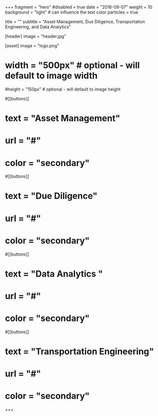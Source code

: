 +++
fragment = "hero"
#disabled = true
date = "2016-09-07"
weight = 10
background = "light" # can influence the text color
particles = true

title = ""
subtitle = "Asset Management, Due Diligence, Transportation Engineering, and Data Analytics"


[header]
  image = "header.jpg"

[asset]
  image = "logo.png"
#  width = "500px" # optional - will default to image width
  #height = "150px" # optional - will default to image height

#[[buttons]]
#  text = "Asset Management"
#  url = "#"
#  color = "secondary"


#[[buttons]]
#  text = "Due Diligence"
#  url = "#"
#  color = "secondary"

#[[buttons]]
#  text = "Data Analytics  "
#  url = "#"
#  color = "secondary"

#[[buttons]]
#  text = "Transportation Engineering"
#  url = "#"
#  color = "secondary"
+++
